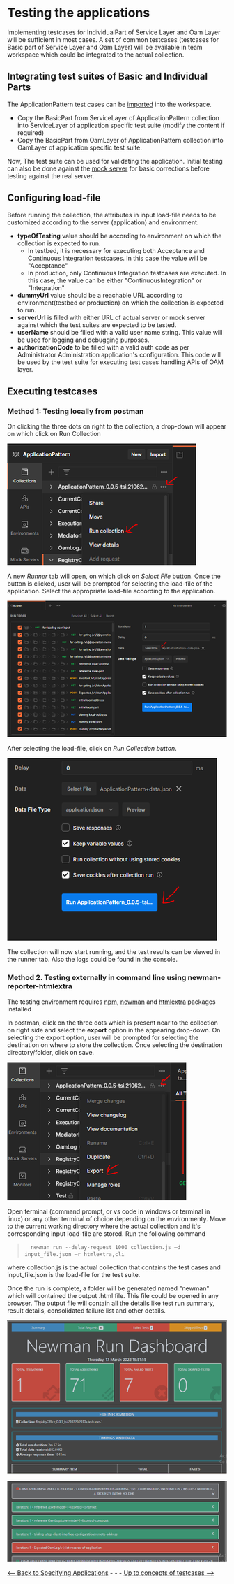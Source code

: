 # Testing the applications

Implementing testcases for IndividualPart of Service Layer and Oam Layer will be sufficient in most cases. A set of common testcases (testcases for Basic part of Service Layer and Oam Layer) will be available in team workspace which could be integrated to the actual collection.

## Integrating test suites of Basic and Individual Parts

The ApplicationPattern test cases can be [imported](https://learning.postman.com/docs/getting-started/importing-and-exporting-data/) into the workspace.

- Copy the BasicPart from ServiceLayer of ApplicationPattern collection into ServiceLayer of application specific test suite (modify the content if required)
- Copy the BasicPart from OamLayer of ApplicationPattern collection into OamLayer of application specific test suite.

Now, The test suite can be used for validating the application. Initial testing can also be done against the [mock server](../CreatingMock/CreatingMock.md) for basic corrections before testing against the real server.

## Configuring load-file

Before running the collection, the attributes in input load-file needs to be customized according to the server (application) and environment.

- **typeOfTesting** value should be according to environment on which the collection is expected to run.
  - In testbed, it is necessary for executing both Acceptance and Continuous Integration testcases. In this case the value will be "Acceptance"
  - In production, only Continuous Integration testcases are executed. In this case, the value can be either "ContinuousIntegration" or "Integration"
- **dummyUrl** value should be a reachable URL according to environment(testbed or production) on which the collection is expected to run.
- **serverUrl** is filled with either URL of actual server or mock server against which the test suites are expected to be tested.
- **userName** should be filled  with a valid user name string. This value will be used for logging and debugging purposes.
- **authorizationCode** to be filled with a valid auth code as per Administrator Administration application's configuration. This code will be used by the test suite for executing test cases handling APIs of OAM layer.

## Executing testcases

### Method 1: Testing locally from postman

On clicking the three dots on right to the collection, a drop-down will appear on which click on Run Collection

![run collection](./pictures/runCollection.PNG)

A new *Runner* tab will open, on which click on *Select File* button. Once the button is clicked, user will be prompted for selecting the load-file of the application. Select the appropriate load-file according to the application.

![select load-file](./pictures/runnertab.PNG)

After selecting the load-file, click on *Run Collection button*.

![final run](./pictures/runCollection1.PNG)

The collection will now start running, and the test results can be viewed in the runner tab. Also the logs could be found in the console.

### Method 2. Testing externally in command line using newman-reporter-htmlextra

The testing environment requires [npm](https://docs.npmjs.com/downloading-and-installing-node-js-and-npm), [newman](https://www.npmjs.com/package/newman) and [htmlextra](https://www.npmjs.com/package/newman-reporter-htmlextra) packages installed

In postman, click on the three dots which is present near to the collection on right side and select the **export** option in the appearing drop-down. On selecting the export option, user will be prompted for selecting the destination on where to store the collection. Once selecting the destination directory/folder, click on save.

![export collection](./pictures/exportCollection.PNG)

Open terminal (command prompt, or vs code in windows or terminal in linux) or any other terminal of choice depending on the environmenty. Move to the current working directory where the actual collection and it's corresponding input load-file are stored. Run the following command
>       newman run --delay-request 1000 collection.js –d input_file.json –r htmlextra,cli

where collection.js is the actual collection that contains the test cases and input_file.json is the load-file for the test suite.

Once the run is complete, a folder will be generated named "newman" which will contained the output .html file. This file could be opened in any browser. The output file will contain all the details like test run summary, result details, consolidated failure list and other details.

![Test Report Dashboard](./pictures/responseDashboard.png)

![Test Report detailed](./pictures/testcaseReport.png)

[<-- Back to Specifying Applications](../SpecifyingApplications.md) - - - [Up to concepts of testcases -->](./ConceptsOfTestCases.md)
